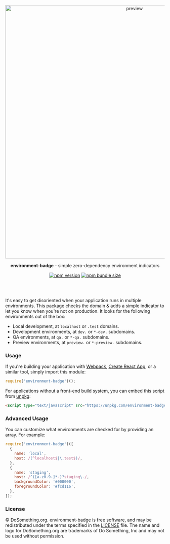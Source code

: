 <p align="center">
  <img width="801" height="auto" alt="preview" src="https://user-images.githubusercontent.com/583202/48219897-d3d0b680-e35b-11e8-9ad6-356fa14eeeb9.png">
</p>

<p align="center">
  <strong>environment-badge</strong> - simple zero-dependency environment indicators
</p>

<p align="center">
  <a href="https://npmjs.org/package/environment-badge"><img alt="npm version" src="https://img.shields.io/npm/v/environment-badge.svg?style=flat"></a>  <a href="https://bundlephobia.com/result?p=environment-badge"><img alt="npm bundle size" src="https://img.shields.io/bundlephobia/minzip/environment-badge.svg?style=flat" /></a>
</p>
<br/><br/>

It's easy to get disoriented when your application runs in multiple environments. This package checks the domain & adds a simple indicator to let you know when you're not on production. It looks for the following environments out of the box:

* Local development, at `localhost` or `.test` domains.
* Development environments, at `dev.` or `*-dev.` subdomains.
* QA environments, at `qa.` or `*-qa.` subdomains.
* Preview environments, at `preview.` or `*-preview.` subdomains.

### Usage
If you're building your application with [Webpack](https://webpack.js.org), [Create React App](https://facebook.github.io/create-react-app/), or a similar tool, simply import this module:

```js
require('environment-badge')();
```

For applications without a front-end build system, you can embed this script from [unpkg](https://unpkg.com):

```html
<script type="text/javascript" src="https://unpkg.com/environment-badge@^1.0.0/dist/bundle.js"></script>
```

### Advanced Usage
You can customize what environments are checked for by providing an array. For example:

```js
require('environment-badge')([
  {
    name: 'local',
    host: /(^localhost$|\.test$)/,
  },
  {
    name: 'staging',
    host: /^([a-z0-9-]*-)?staging\./,
    backgroundColor: '#000000',
    foregroundColor: '#fcd116',
  },
]);
```

### License

&copy; DoSomething.org. environment-badge is free software, and may be redistributed under the terms specified
in the [LICENSE](https://github.com/DoSomething/environment-badge/blob/master/LICENSE) file. The name and logo for
DoSomething.org are trademarks of Do Something, Inc and may not be used without permission.
